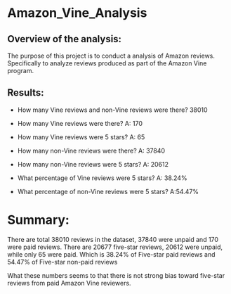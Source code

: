# Amazon_Vine_Analysis

## Overview of the analysis:
The purpose of this project is to conduct a analysis of Amazon reviews. Specifically to analyze reviews produced as part of the Amazon Vine program.

## Results:
* How many Vine reviews and non-Vine reviews were there?
38010

* How many Vine reviews were there? 
A: 170

* How many Vine reviews were 5 stars? 
A: 65

* How many non-Vine reviews were there?
A: 37840

* How many non-Vine reviews were 5 stars?
A: 20612

* What percentage of Vine reviews were 5 stars? 
A: 38.24%

* What percentage of non-Vine reviews were 5 stars?
A:54.47%

# Summary:

There are total 38010 reviews in the dataset, 37840 were unpaid and 170 were paid reviews.
There are 20677 five-star reviews, 20612 were unpaid, while only 65 were paid. 
Which is 38.24% of Five-star paid reviews and 54.47% of Five-star non-paid reviews

What these numbers seems to that there is not strong bias toward five-star reviews from paid Amazon Vine reviewers.
 

